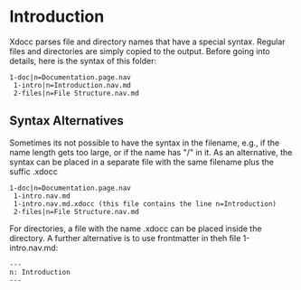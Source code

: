 # Introduction

Xdocc parses file and directory names that have a special syntax. Regular files and directories are simply copied to the output. Before going into details, here is the syntax of this folder:

```
1-doc|n=Documentation.page.nav
 1-intro|n=Introduction.nav.md
 2-files|n=File Structure.nav.md
```

## Syntax Alternatives

Sometimes its not possible to have the syntax in the filename, e.g., if the name length gets too large, or if the name has "/" in it. As an alternative, the syntax can be placed in a separate file with the same filename plus the suffic .xdocc

```
1-doc|n=Documentation.page.nav
 1-intro.nav.md
 1-intro.nav.md.xdocc (this file contains the line n=Introduction)
 2-files|n=File Structure.nav.md
```

For directories, a file with the name .xdocc can be placed inside the directory. A further alternative is to use frontmatter in theh file 1-intro.nav.md:

```
---
n: Introduction
---
```

